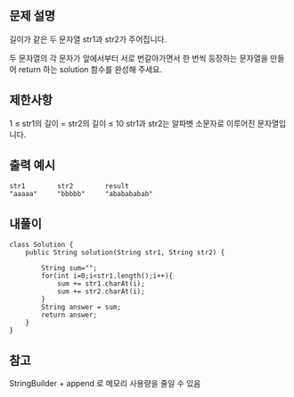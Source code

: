 ## 문제 설명
길이가 같은 두 문자열 str1과 str2가 주어집니다.

두 문자열의 각 문자가 앞에서부터 서로 번갈아가면서 한 번씩 등장하는 문자열을 만들어 return 하는 solution 함수를 완성해 주세요.
## 제한사항
1 ≤ str1의 길이 = str2의 길이 ≤ 10
str1과 str2는 알파벳 소문자로 이루어진 문자열입니다.
## 출력 예시
```
str1	    str2	    result
"aaaaa"	    "bbbbb"	    "ababababab"
```


## 내풀이
```
class Solution {
    public String solution(String str1, String str2) {

        String sum="";
        for(int i=0;i<str1.length();i++){
            sum += str1.charAt(i);
            sum += str2.charAt(i);
        }
        String answer = sum;
        return answer;
    }
}
```

## 참고
StringBuilder + append 로 메모리 사용량을 줄일 수 있음